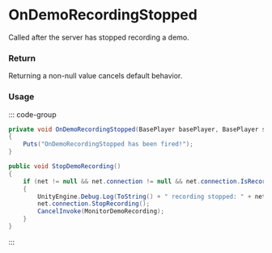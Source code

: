 # OnDemoRecordingStopped
<Badge type="info" text="Player"/>[<Badge type="danger" text="Carbon Compatible"/>](https://github.com/CarbonCommunity/Carbon)[<Badge type="warning" text="Oxide Compatible"/>](https://github.com/OxideMod/Oxide.Rust)
Called after the server has stopped recording a demo.

### Return
Returning a non-null value cancels default behavior.

### Usage
::: code-group
```csharp [Example]
private void OnDemoRecordingStopped(BasePlayer basePlayer, BasePlayer self1)
{
	Puts("OnDemoRecordingStopped has been fired!");
}
```
```csharp [Source — Assembly-CSharp @ BasePlayer]
public void StopDemoRecording()
{
	if (net != null && net.connection != null && net.connection.IsRecording)
	{
		UnityEngine.Debug.Log(ToString() + " recording stopped: " + net.connection.RecordFilename);
		net.connection.StopRecording();
		CancelInvoke(MonitorDemoRecording);
	}
}

```
:::

